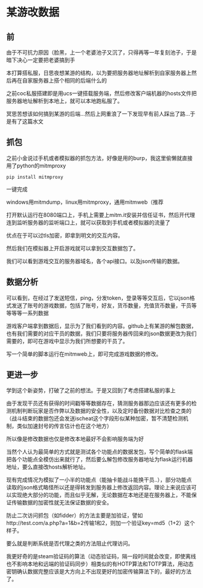 # 某游改数据

## 前

由于不可抗力原因（脸黑，上一个老婆池子又沉了，只得再等一年复刻池子，于是暗下决心一定要把老婆搞到手

本打算搭私服，日思夜想某游的结构，以为要把服务器地址解析到自家服务器上然后再在自家服务器上搭个相同的后端什么的

之前coc私服搭建即是用ucs一键搭载服务端，然后修改客户端机器的hosts文件把服务器地址解析到本地上，就可以本地跑私服了。

冥思苦想该如何搞到某游的后端...然后上网重浪了一下发现早有前人踩出了路...于是有了这篇水文

## 抓包

之前小金说过手机或者模拟器的抓包方法，好像是用的burp，我这里偷懒就直接用了python的mitmproxy

`pip install mitmproxy`

一键完成

windows用mitmdump，linux用mitmproxy，通用mitmweb（推荐

打开默认运行在8080端口上，手机上需要上mitm.it安装并信任证书，然后开代理连到监听服务器的监听端口上，就可以获取到手机或者模拟器的流量了

优点在于可以过tls加密，即拿到明文的交互内容。

然后我们在模拟器上开启游戏就可以拿到交互数据包了。

我们可以看到游戏交互的服务器域名，各个api接口。以及json传输的数据。

## 数据分析

可以看到，在经过了发送短信，ping，分发token，登录等等交互后，它以json格式发送了账号的游戏数据，包括了账号，好友，货币数量，充值货币数量，干员等等等等一系列数据

游戏客户端拿到数据后，显示为了我们看到的内容。github上有某游的解包数据，也有我们需要的对应干员的数据，我们只要将服务器传回来的json数据更改为我们需要的，即可在游戏中显示为我们所想要的干员了。

写一个简单的脚本运行在mitmweb上，即可完成游戏数据的修改。



## 更进一步

学到这个新姿势，打破了之前的想法。于是又回到了考虑搭建私服的事上

由于发现干员还有获得的时间戳等等数据存在，猜测服务器那边应该还有更多的检测机制判断玩家是否作弊以及数据的安全性，以及定时备份数据对比检查之类的（战斗结束的数据包还会发送ischeat这个字段形似某种加密，暂不清楚检测机制，类似加速封号的传言估计也在这个地方）

所以像是修改数据也仅是修改本地最好不会影响服务端为好

当然个人认为最简单的方式就是测试各个功能点的数据发包，写个简单的flask端把各个功能点全模仿出来就行了，然后要么解包修改服务器地址为flask运行机器地址，要么直接改hosts解析地址。



现有完成情况为模拟了一小半的功能点（能抽卡能战斗能换干员..），部分功能点读取的json格式略怪所以还是得转发到服务器上修改返回内容。理论上来说应该可以实现绝大部分的功能，而且似乎无解，无论数据在本地还是在服务器上，不能保证传输数据的加密性就无法保证数据的安全。


防止二次访问抓包（如fidder）的方法主要是加验证，譬如http://test.com/a.php?a=1&b=2传输1和2，则加一个验证key=md5（1+2）这个样子。

要么就是判断系统是否代理之类的方法阻止代理访问。



我更好奇的是steam验证码的算法（动态验证码，隔一段时间就会改变，即使离线也不影响本地和远端的验证码同步）相类似的有HOTP算法和TOTP算法，用动态密钥确认数据完整应该是大方向上不出现更好的加密传输算法下的，最好的方法了。
